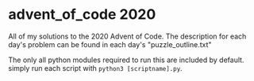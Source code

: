 # advent_of_code 2020
All of my solutions to the 2020 Advent of Code. The description for each day's problem can be found in each day's "puzzle_outline.txt"

The only all python modules required to run this are included by default. simply run each script with `python3 [scriptname].py`.

